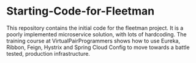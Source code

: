# Starting-Code-for-Fleetman
This repository contains the initial code for the fleetman project. It is a poorly implemented microservice solution, with lots of hardcoding. The training course at VirtualPairProgrammers shows how to use Eureka, Ribbon, Feign, Hystrix and Spring Cloud Config to move towards a battle tested, production infrastructure.
